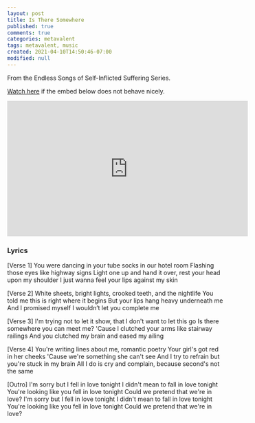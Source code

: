 ```yaml
---
layout: post
title: Is There Somewhere
published: true
comments: true
categories: metavalent
tags: metavalent, music
created: 2021-04-10T14:50:46-07:00
modified: null
---
```


From the Endless Songs of Self-Inflicted Suffering Series.

[Watch here](https://youtu.be/686SmDtBOu8) if the embed below does not behave nicely. 

<div class="embed-container"><iframe width="560" height="315" src="https://www.youtube.com/embed/686SmDtBOu8" title="YouTube video player" frameborder="0" allow="accelerometer; autoplay; clipboard-write; encrypted-media; gyroscope; picture-in-picture" allowfullscreen></iframe></div>

### Lyrics

[Verse 1]
You were dancing in your tube socks in our hotel room
Flashing those eyes like highway signs
Light one up and hand it over, rest your head upon my shoulder
I just wanna feel your lips against my skin

[Verse 2]
White sheets, bright lights, crooked teeth, and the nightlife
You told me this is right where it begins
But your lips hang heavy underneath me
And I promised myself I wouldn’t let you complete me

[Verse 3]
I'm trying not to let it show, that I don't want to let this go
Is there somewhere you can meet me?
'Cause I clutched your arms like stairway railings
And you clutched my brain and eased my ailing

[Verse 4]
You're writing lines about me, romantic poetry
Your girl's got red in her cheeks
'Cause we're something she can't see
And I try to refrain but you're stuck in my brain
All I do is cry and complain, because second's not the same

[Outro]
I'm sorry but I fell in love tonight
I didn't mean to fall in love tonight
You're looking like you fell in love tonight
Could we pretend that we're in love?
I'm sorry but I fell in love tonight
I didn't mean to fall in love tonight
You're looking like you fell in love tonight
Could we pretend that we're in love?